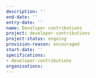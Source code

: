```yaml
---
description: ''
end-date: ''
entry-date: ''
name: Developer contributions
project: developer-contributions
project-status: ongoing
provision-reason: encouraged
start-date: ''
specifications:
- developer-contributions
organisations:
---
```

